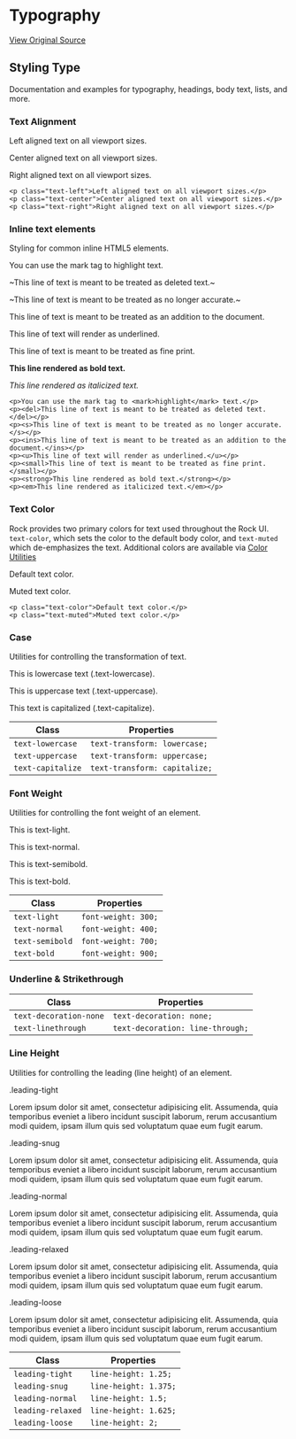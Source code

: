 # Typography
[View Original Source](https://community.rockrms.com/styling/content/typography)

Styling Type
------------

Documentation and examples for typography, headings, body text, lists, and more.

### Text Alignment

Left aligned text on all viewport sizes.

Center aligned text on all viewport sizes.

Right aligned text on all viewport sizes.

```
<p class="text-left">Left aligned text on all viewport sizes.</p>
<p class="text-center">Center aligned text on all viewport sizes.</p>
<p class="text-right">Right aligned text on all viewport sizes.</p>
```

### Inline text elements

Styling for common inline HTML5 elements.

You can use the mark tag to highlight text.

~This line of text is meant to be treated as deleted text.~

~This line of text is meant to be treated as no longer accurate.~

This line of text is meant to be treated as an addition to the document.

This line of text will render as underlined.

This line of text is meant to be treated as fine print.

**This line rendered as bold text.**

_This line rendered as italicized text._

```
<p>You can use the mark tag to <mark>highlight</mark> text.</p>
<p><del>This line of text is meant to be treated as deleted text.</del></p>
<p><s>This line of text is meant to be treated as no longer accurate.</s></p>
<p><ins>This line of text is meant to be treated as an addition to the document.</ins></p>
<p><u>This line of text will render as underlined.</u></p>
<p><small>This line of text is meant to be treated as fine print.</small></p>
<p><strong>This line rendered as bold text.</strong></p>
<p><em>This line rendered as italicized text.</em></p>
```

### Text Color

Rock provides two primary colors for text used throughout the Rock UI. `text-color`, which sets the color to the default body color, and `text-muted` which de-emphasizes the text. Additional colors are available via [Color Utilities](https://community.rockrms.com/styling/utilities/colors)

Default text color.

Muted text color.

```
<p class="text-color">Default text color.</p>
<p class="text-muted">Muted text color.</p>
```

### Case

Utilities for controlling the transformation of text.

This is lowercase text (.text-lowercase).

This is uppercase text (.text-uppercase).

This text is capitalized (.text-capitalize).

| Class | Properties |
| --- | --- |
| `text-lowercase` | `text-transform: lowercase;` |
| `text-uppercase` | `text-transform: uppercase;` |
| `text-capitalize` | `text-transform: capitalize;` |

### Font Weight

Utilities for controlling the font weight of an element.

This is text-light.

This is text-normal.

This is text-semibold.

This is text-bold.

| Class | Properties |
| --- | --- |
| `text-light` | `font-weight: 300;` |
| `text-normal` | `font-weight: 400;` |
| `text-semibold` | `font-weight: 700;` |
| `text-bold` | `font-weight: 900;` |

### Underline & Strikethrough

| Class | Properties |
| --- | --- |
| `text-decoration-none` | `text-decoration: none;` |
| `text-linethrough` | `text-decoration: line-through;` |

### Line Height

Utilities for controlling the leading (line height) of an element.

.leading-tight

Lorem ipsum dolor sit amet, consectetur adipisicing elit. Assumenda, quia temporibus eveniet a libero incidunt suscipit laborum, rerum accusantium modi quidem, ipsam illum quis sed voluptatum quae eum fugit earum.

.leading-snug

Lorem ipsum dolor sit amet, consectetur adipisicing elit. Assumenda, quia temporibus eveniet a libero incidunt suscipit laborum, rerum accusantium modi quidem, ipsam illum quis sed voluptatum quae eum fugit earum.

.leading-normal

Lorem ipsum dolor sit amet, consectetur adipisicing elit. Assumenda, quia temporibus eveniet a libero incidunt suscipit laborum, rerum accusantium modi quidem, ipsam illum quis sed voluptatum quae eum fugit earum.

.leading-relaxed

Lorem ipsum dolor sit amet, consectetur adipisicing elit. Assumenda, quia temporibus eveniet a libero incidunt suscipit laborum, rerum accusantium modi quidem, ipsam illum quis sed voluptatum quae eum fugit earum.

.leading-loose

Lorem ipsum dolor sit amet, consectetur adipisicing elit. Assumenda, quia temporibus eveniet a libero incidunt suscipit laborum, rerum accusantium modi quidem, ipsam illum quis sed voluptatum quae eum fugit earum.

| Class | Properties |
| --- | --- |
| `leading-tight` | `line-height: 1.25;` |
| `leading-snug` | `line-height: 1.375;` |
| `leading-normal` | `line-height: 1.5;` |
| `leading-relaxed` | `line-height: 1.625;` |
| `leading-loose` | `line-height: 2;` |